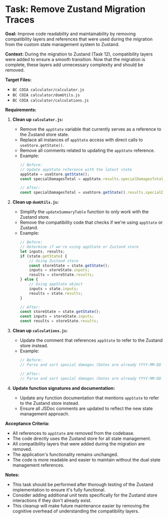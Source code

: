 # Task: Remove Zustand Migration Traces

**Goal:** Improve code readability and maintainability by removing compatibility layers and references that were used during the migration from the custom state management system to Zustand.

**Context:**
During the migration to Zustand (Task 12), compatibility layers were added to ensure a smooth transition. Now that the migration is complete, these layers add unnecessary complexity and should be removed.

**Target Files:**
*   `BC COIA calculator/calculator.js`
*   `BC COIA calculator/domUtils.js`
*   `BC COIA calculator/calculations.js`

**Requirements:**

1.  **Clean up `calculator.js`:**
    *   Remove the `appState` variable that currently serves as a reference to the Zustand store state.
    *   Replace all instances of `appState` access with direct calls to `useStore.getState()`.
    *   Remove all comments related to updating the `appState` reference.
    *   Example:
        ```javascript
        // Before:
        // Update appState reference with the latest state
        appState = useStore.getState();
        const specialDamagesTotal = appState.results.specialDamagesTotal;

        // After:
        const specialDamagesTotal = useStore.getState().results.specialDamagesTotal;
        ```

2.  **Clean up `domUtils.js`:**
    *   Simplify the `updateSummaryTable` function to only work with the Zustand store.
    *   Remove the compatibility code that checks if we're using `appState` or Zustand.
    *   Example:
        ```javascript
        // Before:
        // Determine if we're using appState or Zustand store
        let inputs, results;
        if (state.getState) {
            // Using Zustand store
            const storeState = state.getState();
            inputs = storeState.inputs;
            results = storeState.results;
        } else {
            // Using appState object
            inputs = state.inputs;
            results = state.results;
        }

        // After:
        const storeState = state.getState();
        const inputs = storeState.inputs;
        const results = storeState.results;
        ```

3.  **Clean up `calculations.js`:**
    *   Update the comment that references `appState` to refer to the Zustand store instead.
    *   Example:
        ```javascript
        // Before:
        // Parse and sort special damages (Dates are already YYYY-MM-DD strings in appState)

        // After:
        // Parse and sort special damages (Dates are already YYYY-MM-DD strings in the store)
        ```

4.  **Update function signatures and documentation:**
    *   Update any function documentation that mentions `appState` to refer to the Zustand store instead.
    *   Ensure all JSDoc comments are updated to reflect the new state management approach.

**Acceptance Criteria:**
*   All references to `appState` are removed from the codebase.
*   The code directly uses the Zustand store for all state management.
*   All compatibility layers that were added during the migration are removed.
*   The application's functionality remains unchanged.
*   The code is more readable and easier to maintain without the dual state management references.

**Notes:**
*   This task should be performed after thorough testing of the Zustand implementation to ensure it's fully functional.
*   Consider adding additional unit tests specifically for the Zustand store interactions if they don't already exist.
*   This cleanup will make future maintenance easier by removing the cognitive overhead of understanding the compatibility layers.
